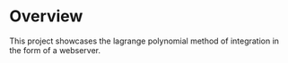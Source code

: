 # Overview

This project showcases the lagrange polynomial method of integration in the form of a webserver.

